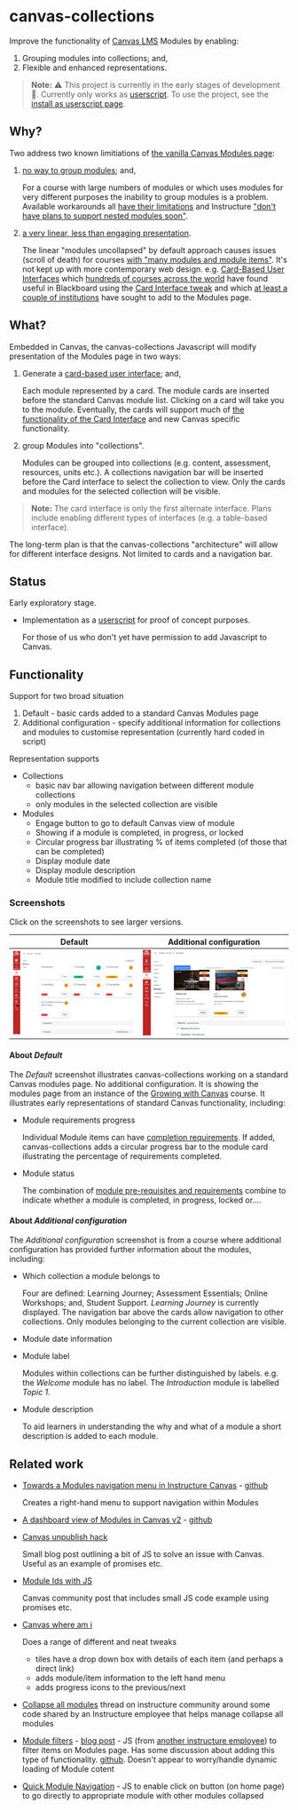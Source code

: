 # canvas-collections

Improve the functionality of [Canvas LMS](https://www.instructure.com/en-au/canvas) Modules by enabling:
1. Grouping modules into collections; and,
2. Flexible and enhanced representations.

> **Note:** :warning: This project is currently in the early stages of development :construction:. Currently only works as [userscript](https://en.wikipedia.org/wiki/User_script). To use the project, see the [install as userscript page](./docs/install_userscript.md).

## Why?

Two address two known limitiations of [the vanilla Canvas Modules page](https://community.canvaslms.com/t5/Canvas-Basics-Guide/What-are-Modules/ta-p/6):
1.  [no way to group modules](https://community.canvaslms.com/t5/Canvas-Question-Forum/Is-there-a-way-to-group-modules-together/m-p/179756/highlight/true#M84951); and,

    For a course with large numbers of modules or which uses modules for very different purposes the inability to group modules is a problem. Available workarounds all [have their limitations](https://community.canvaslms.com/t5/Canvas-Question-Forum/Is-there-a-way-to-group-modules-together/m-p/179757/highlight/true#M84952) and Instructure ["don't have plans to support nested modules soon"](https://community.canvaslms.com/t5/Idea-Conversations/Modules-within-Modules/idc-p/461383/highlight/true#M50428).
2.  [a very linear, less than engaging presentation](https://learntech.medsci.ox.ac.uk/wordpress-blog/a-dashboard-view-of-modules-in-canvas/).

    The linear "modules uncollapsed" by default approach causes issues (scroll of death) for courses [with "many modules and module items"](https://community.canvaslms.com/t5/Idea-Conversations/Modules-Display-as-Collapsed-by-Default/idi-p/370135). It's not kept up with more contemporary web design. e.g. [Card-Based User Interfaces](https://www.smashingmagazine.com/2016/10/designing-card-based-user-interfaces/) which [hundreds of courses across the world](https://djon.es/blog/2021/03/12/reflecting-on-the-spread-of-the-card-interface-for-blackboard-learn/) have found useful in Blackboard using the [Card Interface tweak](https://github.com/djplaner/Card-Interface-Tweak) and which [at least a couple of institutions](https://learntech.medsci.ox.ac.uk/wordpress-blog/a-dashboard-view-of-modules-in-canvas/) have sought to add to the Modules page. 

## What?

Embedded in Canvas, the canvas-collections Javascript will modify presentation of the Modules page in two ways:
1. Generate a [card-based user interface](https://www.smashingmagazine.com/2016/10/designing-card-based-user-interfaces/); and,

    Each module represented by a card. The module cards are inserted before the standard Canvas module list. Clicking on a card will take you to the module. Eventually, the cards will support much of [the functionality of the Card Interface](https://www.smashingmagazine.com/2016/10/designing-card-based-user-interfaces/) and new Canvas specific functionality.

2. group Modules into "collections".

    Modules can be grouped into collections (e.g. content, assessment, resources, units etc.). A collections navigation bar will be inserted before the Card interface to select the collection to view. Only the cards and modules for the selected collection will be visible.

> **Note:** The card interface is only the first alternate interface. Plans include enabling different types of interfaces (e.g. a table-based interface).

The long-term plan is that the canvas-collections "architecture" will allow for different interface designs. Not limited to cards and a navigation bar.

## Status

Early exploratory stage. 
- Implementation as a [userscript](https://en.wikipedia.org/wiki/Userscript) for proof of concept purposes.

    For those of us who don't yet have permission to add Javascript to Canvas.

## Functionality

Support for two broad situation
1. Default - basic cards added to a standard Canvas Modules page 
2. Additional configuration - specify additional information for collections and modules to customise representation (currently hard coded in script) 

Representation supports
- Collections
    - basic nav bar allowing navigation between different module collections
    - only modules in the selected collection are visible    
- Modules
    - Engage button to go to default Canvas view of module
    - Showing if a module is completed, in progress, or locked
    - Circular progress bar illustrating % of items completed (of those that can be completed) 
    - Display module date
    - Display module description
    - Module title modified to include collection name

### Screenshots

Click on the screenshots to see larger versions.

| Default              | Additional configuration |
:---------------------:|:------------------------:
![](./docs/default.png?) | ![](./docs/additional.png?)

#### About _Default_

The _Default_ screenshot illustrates canvas-collections working on a standard Canvas modules page. No additional configuration. It is showing the modules page from an instance of the [Growing with Canvas](https://uc.instructure.com/courses/1032076) course. It illustrates early representations of standard Canvas functionality, including:
- Module requirements progress

    Individual Module items can have [completion requirements](https://community.canvaslms.com/t5/Instructor-Guide/How-do-I-add-requirements-to-a-module/ta-p/1131). If added, canvas-collections adds a circular progress bar to the module card illustrating the percentage of requirements completed.
- Module status

    The combination of [module pre-requisites and requirements](https://ki.instructure.com/courses/192/pages/locking-material-with-requirements-and-prerequisites) combine to indicate whether a module is completed, in progress, locked or....

#### About _Additional configuration_

The _Additional configuration_ screenshot is from a course where additional configuration has provided further information about the modules, including:
- Which collection a module belongs to

    Four are defined: Learning Journey; Assessment Essentials; Online Workshops; and, Student Support. _Learning Journey_ is currently displayed. The navigation bar above the cards allow navigation to other collections. Only modules belonging to the current collection are visible.
- Module date information
- Module label

    Modules within collections can be further distinguished by labels. e.g. the _Welcome_ module has no label. The _Introduction_ module is labelled _Topic 1_.
- Module description

    To aid learners in understanding the why and what of a module a short description is added to each module.


## Related work

- [Towards a Modules navigation menu in Instructure Canvas](https://learntech.medsci.ox.ac.uk/wordpress-blog/towards-a-navigation-menu-in-instructure-canvas/) - [github](https://gist.github.com/theotherdy/7983b4d64a2f376ee140673926ca5c07#file-ou-canvas-menu-demo-js)

    Creates a right-hand menu to support navigation within Modules
- [A dashboard view of Modules in Canvas v2](https://learntech.medsci.ox.ac.uk/wordpress-blog/a-dashboard-view-of-modules-in-canvas-v2/) - [github](https://github.com/msdlt/canvas-module-tiles/blob/master/canvas-module-tiles.js)
- [Canvas unpublish hack](https://daveeargle.com/2019/10/25/canvas-unpublish-hack/)

    Small blog post outlining a bit of JS to solve an issue with Canvas. Useful as an example of promises etc.
- [Module Ids with JS](https://community.canvaslms.com/t5/Canvas-Question-Forum/Module-ID-s-using-javascript/td-p/224060)

    Canvas community post that includes small JS code example using promises etc.
- [Canvas where am i](https://github.com/msdlt/canvas-where-am-I)

    Does a range of different and neat tweaks
    - tiles have a drop down box with details of each item (and perhaps a direct link)
    - adds module/item information to the left hand menu
    - adds progress icons to the previous/next
- [Collapse all modules](https://community.canvaslms.com/t5/Canvas-Developers-Group/Collapse-Expand-Modules/ba-p/273122) thread on instructure community around some code shared by an Instructure employee that helps manage collapse all modules
- [Module filters](https://community.canvaslms.com/t5/Canvas-Developers-Group/Module-Filters/ba-p/278855) - [blog post](https://lyonsinbeta.com/2019/6/experiments-in-product) - JS (from [another instructure employee](https://lyonsinbeta.com/)) to filter items on Modules page. Has some discussion about adding this type of functionality. [github](https://github.com/lyonsinbeta/canvas-module-filters). Doesn't appear to worry/handle dynamic loading of Module cotent
- [Quick Module Navigation](https://community.canvaslms.com/t5/Canvas-Admin-Blog/Quick-Module-Navigation/ba-p/279697) - JS to enable click on button (on home page) to go directly to appropriate module with other modules collapsed